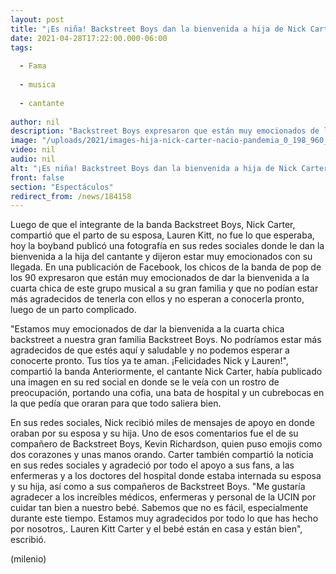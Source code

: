 ```yaml
---
layout: post
title: "¡Es niña! Backstreet Boys dan la bienvenida a hija de Nick Carter y Lauren Kitt"
date: 2021-04-28T17:22:00.000-06:00
tags:
  
  - Fama
  
  - musica
  
  - cantante
  
author: nil
description: "Backstreet Boys expresaron que están muy emocionados de la llegada de la cuarta chica a este grupo musical. "
image: "/uploads/2021/images-hija-nick-carter-nacio-pandemia_0_198_960_598.jpg"
video: nil
audio: nil
alt: "¡Es niña! Backstreet Boys dan la bienvenida a hija de Nick Carter y Lauren Kitt"
front: false
section: "Espectáculos"
redirect_from: /news/184158
---
```


Luego de que el integrante de la banda Backstreet Boys, Nick Carter, compartió que el parto de su esposa, Lauren Kitt, no fue lo que esperaba, hoy la boyband publicó una fotografía en sus redes sociales donde le dan la bienvenida a la hija del cantante y dijeron estar muy emocionados con su llegada. En una publicación de Facebook, los chicos de la banda de pop de los 90 expresaron que están muy emocionados de dar la bienvenida a la cuarta chica de este grupo musical a su gran familia y que no podían estar más agradecidos de tenerla con ellos y no esperan a conocerla pronto, luego de un parto complicado. 

​"Estamos muy emocionados de dar la bienvenida a la cuarta chica backstreet a nuestra gran familia Backstreet Boys. No podríamos estar más agradecidos de que estés aquí y saludable y no podemos esperar a conocerte pronto. Tus tíos ya te aman. ¡Felicidades Nick y Lauren!", compartió la banda Anteriormente, el cantante Nick Carter, había publicado una imagen en su red social en donde se le veía con un rostro de preocupación, portando una cofia, una bata de hospital y un cubrebocas en la que pedía que oraran para que todo saliera bien. 

En sus redes sociales, Nick recibió miles de mensajes de apoyo en donde oraban por su esposa y su hija. Uno de esos comentarios fue el de su compañero de Backstreet Boys, Kevin Richardson, quien puso emojis como dos corazones y unas manos orando. ​Carter también compartió la noticia en sus redes sociales y agradeció por todo el apoyo a sus fans, a las enfermeras y a los doctores del hospital donde estaba internada su esposa y su hija, así como a sus compañeros de Backstreet Boys. "Me gustaría agradecer a los increíbles médicos, enfermeras y personal de la UCIN por cuidar tan bien a nuestro bebé. Sabemos que no es fácil, especialmente durante este tiempo. Estamos muy agradecidos por todo lo que has hecho por nosotros,. Lauren Kitt Carter y el bebé están en casa y están bien", escribió. 

(milenio)
